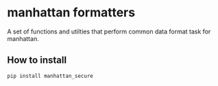 manhattan formatters
====================

A set of functions and utilties that perform common data format task for
manhattan.

How to install
--------------

`pip install manhattan_secure`